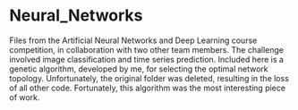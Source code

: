 # Neural_Networks

Files from the Artificial Neural Networks and Deep Learning course competition, in collaboration with two other team members. The challenge involved image classification and time series prediction. Included here is a genetic algorithm, developed by me, for selecting the optimal network topology. Unfortunately, the original folder was deleted, resulting in the loss of all other code. Fortunately, this algorithm was the most interesting piece of work.
